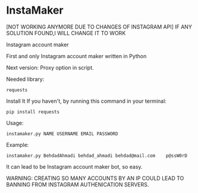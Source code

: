 # InstaMaker

[NOT WORKING ANYMORE DUE TO CHANGES OF INSTAGRAM API] IF ANY SOLUTION FOUND,I WILL CHANGE IT TO WORK

Instagram account maker

First and only Instagram account maker written in Python

Next version: Proxy option in script.

Needed library:

	requests
	
Install It If you haven't, by running this command in your terminal:

	pip install requests
	
Usage:

	instamaker.py NAME USERNAME EMAIL PASSWORD
	
Example:

	instamaker.py BehdadAhmadi behdad_ahmadi behdad@mail.com	p@ssW0rD
	
It can lead to be Instagram account maker bot, so easy.

WARNING: CREATING SO MANY ACCOUNTS BY AN IP COULD LEAD TO BANNING FROM INSTAGRAM AUTHENICATION SERVERS.

	

